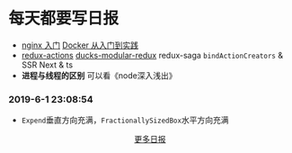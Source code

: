 # 每天都要写日报

- [nginx 入门](https://www.bilibili.com/video/av34537494?from=search&seid=10057962381467933650) [Docker 从入门到实践](https://docker_practice.gitee.io/image/pull.html)
- [redux-actions](https://github.com/redux-utilities/redux-actions) [ducks-modular-redux](https://github.com/erikras/ducks-modular-redux) redux-saga `bindActionCreators` & SSR Next & ts
- **进程与线程的区别** 可以看《node深入浅出》

### 2019-6-1 23:08:54

- `Expend`垂直方向充满，`FractionallySizedBox`水平方向充满



<div align="center"><a href="./d1903.md">更多日报</a></div>
